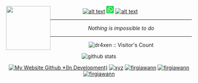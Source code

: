 <img src="avatar.png" width="120" height="120" align="left">
<center>
<a href="https://Instagram.com/firgiawan.id"><img src="https://upload.wikimedia.org/wikipedia/commons/9/95/Instagram_logo_2022.svg" alt="alt text" width="20" height="20"></a> 
<a href="https://wa.me/6285173118500?text=Asalamualaikum+bang"><img src="https://github.com/Yayan-XD/Yayan-XD/blob/master/img/whatsapp.png" alt="alt text" width="20" height="20"></a>
<a href="https://www.facebook.com/firgi.awan.927758"><img src="https://upload.wikimedia.org/wikipedia/commons/5/51/Facebook_f_logo_%282019%29.svg" alt="alt text" width="20" height="20"></a>
&nbsp;&nbsp;     &nbsp;&nbsp;    &nbsp;&nbsp;   &nbsp;&nbsp;   &nbsp;&nbsp;

___
_Nothing is impossible to do_
___

</p>
<p align="center"><img src="https://profile-counter.glitch.me/{firgiawann}/count.svg" alt="dr4xen :: Visitor's Count" /></p>

![github stats](https://github-readme-stats.vercel.app/api?username=firgiawann&show_icons=true&theme=dark)

<a href="https://github.com/firgiawann/firgiawann.github.io"><img title="My Website Github *(In Development)" src="https://github-readme-stats.vercel.app/api/pin/?username=firgiawann&repo=firgiawann.github.io&theme=dark"></a>
<a href="https://github.com/firgiawann/xyz"><img title="xyz" src="https://github-readme-stats.vercel.app/api/pin/?username=firgiawann&repo=xyz&theme=dark"></a>
<a href="https://github.com/firgiawann/firgiawann"><img title="firgiawann" src="https://github-readme-stats.vercel.app/api/pin/?username=firgiawann&repo=firgiawann&theme=dark"></a>
<a href="https://github.com/firgiawann"><img title="firgiawann" src="https://github-readme-stats.vercel.app/api/top-langs/?username=firgiawann&layout=compact&theme=dark"></a><br>
<a href="https://github.com/firgiawann"><img title="firgiawann" src="https://github-readme-stats.vercel.app/api?username=firgiawann&show_icons=true&include_all_commits=true&theme=dark&cache_seconds=3200"></a>
